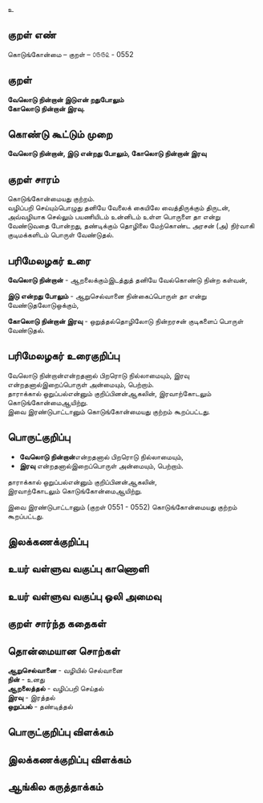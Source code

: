 உ

## குறள் எண் 

கொடுங்கோன்மை  – குறள் – ௦௫௫௨ - 0552  

## குறள் 

**வேலொடு நின்றான் இடுஎன் றதுபோலும்  
கோலொடு நின்றான் இரவு.**  

## கொண்டு கூட்டும் முறை

**வேலொடு நின்றான், இடு என்றது போலும், கோலொடு நின்றான் இரவு**

## குறள் சாரம் 

 கொடுங்கோன்மையது குற்றம்.  
 வழிப்பறி செய்யும்பொழுது தனியே வேலைக் கையிலே வைத்திருக்கும் திருடன், அவ்வழியாக செல்லும் பயணியிடம் உன்னிடம் உள்ள பொருளை தா என்று வேண்டுவதை போன்றது, தண்டிக்கும் தொழிலை மேற்கொண்ட அரசன் (அ) நிர்வாகி குடிமக்களிடம் பொருள் வேண்டுதல்.  
 
## பரிமேலழகர் உரை

**வேலொடு நின்றான்** - ஆறலைக்கும்இடத்துத் தனியே வேல்கொண்டு நின்ற கள்வன்,  

**இடு என்றது போலும்** - ஆறுசெல்வானை நின்கைப்பொருள் தா என்று வேண்டுதலோடுஒக்கும்,  

**கோலொடு நின்றான் இரவு** - ஒறுத்தல்தொழிலோடு நின்றரசன் குடிகளைப் பொருள் வேண்டுதல்.

## பரிமேலழகர் உரைகுறிப்பு   

வேலொடு நின்றான்என்றதனால் பிறரொடு நில்லாமையும், இரவு என்றதனால்இறைப்பொருள் அன்மையும், பெற்றாம்.  
தாராக்கால் ஒறுப்பல்என்னும் குறிப்பினன்ஆகலின், இரவாற்கோடலும் கொடுங்கோன்மைஆயிற்று.  
இவை இரண்டுபாட்டானும் கொடுங்கோன்மையது குற்றம் கூறப்பட்டது.    

## பொருட்குறிப்பு 

* **வேலொடு நின்றான்**என்றதனால் பிறரொடு நில்லாமையும்,  
* **இரவு** என்றதனால்இறைப்பொருள் அன்மையும், பெற்றாம்.  

தாராக்கால் ஒறுப்பல்என்னும் குறிப்பினன்ஆகலின்,  
இரவாற்கோடலும் கொடுங்கோன்மைஆயிற்று.    

இவை இரண்டுபாட்டானும் (குறள் 0551 - 0552) கொடுங்கோன்மையது குற்றம் கூறப்பட்டது.      

## இலக்கணக்குறிப்பு  


## உயர் வள்ளுவ வகுப்பு காணொளி


## உயர் வள்ளுவ வகுப்பு ஒலி அமைவு 

 
## குறள் சார்ந்த கதைகள் 


## தொன்மையான சொற்கள்

**ஆறுசெல்வானை** - வழியில் செல்வானை     
**நின்** - உனது   
**ஆறலைத்தல்** - வழிப்பறி செய்தல்   
**இரவு** - இரத்தல்   
**ஒறுப்பல்** - தண்டித்தல்   

## பொருட்குறிப்பு விளக்கம்


## இலக்கணக்குறிப்பு விளக்கம்


## ஆங்கில கருத்தாக்கம் 


